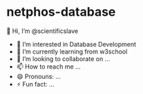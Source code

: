 # netphos-database
 👋 Hi, I’m @scientificslave
- 👀 I’m interested in Database Development
- 🌱 I’m currently learning from w3school
- 💞️ I’m looking to collaborate on ...
- 📫 How to reach me ...
- 😄 Pronouns: ...
- ⚡ Fun fact: ...

<!---
scientificslave/scientificslave is a ✨ special ✨ repository because its `README.md` (this file) appears on your GitHub profile.
You can click the Preview link to take a look at your changes.
--->
